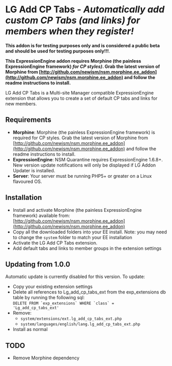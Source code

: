 LG Add CP Tabs - _Automatically add custom CP Tabs (and links) for members when they register!_
===============================================================================================

**This addon is for testing purposes only and is considered a public beta and should be used for testing purposes only!!!**.

**This ExpressionEngine addon requires Morphine (the painless ExpressionEngine framework) _for CP styles)_. Grab the latest version of Morphine from [http://github.com/newism/nsm.morphine.ee_addon](http://github.com/newism/nsm.morphine.ee_addon) and follow the readme instructions to install.**

LG Add CP Tabs is a Multi-site Manager compatible ExpressionEngine extension that allows you to create a set of default CP tabs and links for new members.

Requirements
------------

* **Morphine**: Morphine (the painless ExpressionEngine framework) is required for CP styles. Grab the latest version of Morphine from [http://github.com/newism/nsm.morphine.ee_addon](http://github.com/newism/nsm.morphine.ee_addon) and follow the readme instructions to install.
* **ExpressionEngine**: NSM Quarantine requires ExpressionEngine 1.6.8+. New version update notifications will only be displayed if LG Addon Updater is installed.
* **Server**: Your server must be running PHP5+ or greater on a Linux flavoured OS.

Installation
------------

* Install and activate Morphine (the painless ExpressionEngine framework) available from: [http://github.com/newism/nsm.morphine.ee_addon](http://github.com/newism/nsm.morphine.ee_addon)
* Copy all the downloaded folders into your EE install. Note: you may need to change the <code>system</code> folder to match your EE installation
* Activate the LG Add CP Tabs extension.
* Add default tabs and links to member groups in the extension settings

Updating from 1.0.0
-------------------

Automatic update is currently disabled for this version. To update:

* Copy your existing extension settings
* Delete all references to Lg\_add\_cp\_tabs\_ext from the exp_extensions db table by running the following sql:  
<code>DELETE FROM \`exp_extensions\` WHERE \`class\` = 'Lg\_add\_cp\_tabs\_ext'</code>
* Remove:
	* <code>system/extensions/ext.lg\_add\_cp\_tabs\_ext.php</code>
	* <code>system/languages/english/lang.lg\_add\_cp\_tabs\_ext.php</code>
* Install as normal

TODO
----

* Remove Morphine dependency